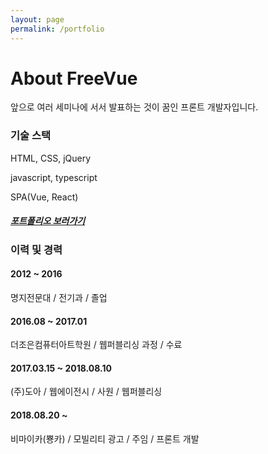 ```yaml
---
layout: page
permalink: /portfolio
---
```


# About FreeVue
앞으로 여러 세미나에 서서 발표하는 것이 꿈인 프론트 개발자입니다.

### 기술 스택
HTML, CSS, jQuery

javascript, typescript

SPA(Vue, React)

##### [포트폴리오 보러가기](/portfolio)

### 이력 및 경력

#### 2012 ~ 2016
명지전문대 / 전기과 / 졸업

#### 2016.08 ~ 2017.01
더조은컴퓨터아트학원 / 웹퍼블리싱 과정 / 수료

#### 2017.03.15 ~ 2018.08.10
(주)도아 / 웹에이전시 / 사원 / 웹퍼블리싱

#### 2018.08.20 ~
비마이카(뿅카) / 모빌리티 광고 / 주임 / 프론트 개발
